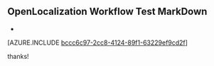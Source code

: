 ## OpenLocalization Workflow Test MarkDown
* 

[AZURE.INCLUDE [bccc6c97-2cc8-4124-89f1-63229ef9cd2f](calleeMd1.md)]

 
thanks!